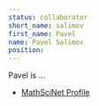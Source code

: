 ```yaml
---
status: collaborator
short_name: salimov
first_name: Pavel
name: Pavel Salimov
position: 
---
```

Pavel is ...

- [MathSciNet Profile](https://mathscinet.ams.org/mathscinet/MRAuthorID/877274)